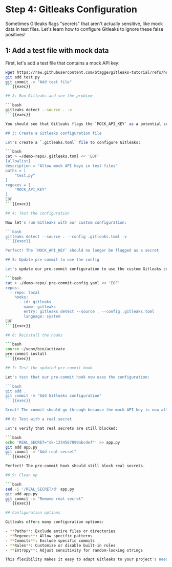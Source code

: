 # Step 4: Gitleaks Configuration

Sometimes Gitleaks flags "secrets" that aren't actually sensitive, like mock data in test files. Let's learn how to configure Gitleaks to ignore these false positives!

## 1: Add a test file with mock data

First, let's add a test file that contains a mock API key:

````bash
wget https://raw.githubusercontent.com/Stagge/gitleaks-tutorial/refs/heads/main/gitleaks-tutorial/assets/demo-repo/test.py
git add test.py
git commit -m "Add test file"
```{{exec}}

## 2: Run Gitleaks and see the problem

```bash
gitleaks detect --source . -v
```{{exec}}

You should see that Gitleaks flags the `MOCK_API_KEY` as a potential secret, even though it's just test data.

## 3: Create a Gitleaks configuration file

Let's create a `.gitleaks.toml` file to configure Gitleaks:

```bash
cat > ~/demo-repo/.gitleaks.toml << 'EOF'
[allowlist]
description = "Allow mock API keys in test files"
paths = [
    "test.py"
]
regexes = [
    "MOCK_API_KEY"
]
EOF
```{{exec}}

## 4: Test the configuration

Now let's run Gitleaks with our custom configuration:

```bash
gitleaks detect --source . --config .gitleaks.toml -v
```{{exec}}

Perfect! The `MOCK_API_KEY` should no longer be flagged as a secret.

## 5: Update pre-commit to use the config

Let's update our pre-commit configuration to use the custom Gitleaks config:

```bash
cat > ~/demo-repo/.pre-commit-config.yaml << 'EOF'
repos:
  - repo: local
    hooks:
      - id: gitleaks
        name: gitleaks
        entry: gitleaks detect --source . --config .gitleaks.toml
        language: system
EOF
```{{exec}}

## 6: Reinstall the hooks

```bash
source ~/venv/bin/activate
pre-commit install
```{{exec}}

## 7: Test the updated pre-commit hook

Let's test that our pre-commit hook now uses the configuration:

```bash
git add .
git commit -m "Add Gitleaks configuration"
```{{exec}}

Great! The commit should go through because the mock API key is now allowed.

## 8: Test with a real secret

Let's verify that real secrets are still blocked:

```bash
echo 'REAL_SECRET="sk-1234567890abcdef"' >> app.py
git add app.py
git commit -m "Add real secret"
```{{exec}}

Perfect! The pre-commit hook should still block real secrets.

## 9: Clean up

```bash
sed -i '/REAL_SECRET/d' app.py
git add app.py
git commit -m "Remove real secret"
```{{exec}}

## Configuration options

Gitleaks offers many configuration options:

- **Paths**: Exclude entire files or directories
- **Regexes**: Allow specific patterns
- **Commits**: Exclude specific commits
- **Rules**: Customize or disable built-in rules
- **Entropy**: Adjust sensitivity for random-looking strings

This flexibility makes it easy to adapt Gitleaks to your project's needs! 🎉
````

